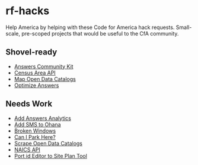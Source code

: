 rf-hacks
========

Help America by helping with these Code for America hack requests. Small-scale, pre-scoped projects that would be useful to the CfA community.


Shovel-ready
--------

* [Answers Community Kit](answers-community-kit.md)
* [Census Area API](census-area-API.md)
* [Map Open Data Catalogs](data-catalog-mapping.md)
* [Optimize Answers](answers-seo-optimization.md)


Needs Work
--------

* [Add Answers Analytics](answers-visitor-display.md)
* [Add SMS to Ohana](ohana-text-message-API.md)
* [Broken Windows](broken-windows.md)
* [Can I Park Here?](can-i-park-here.md)
* [Scrape Open Data Catalogs](data-catalog-scraping.md)
* [NAICS API](naics-api.md)
* [Port id Editor to Site Plan Tool](site-plan-maker.md)
